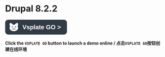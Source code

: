 # Drupal 8.2.2

<a href="https://www.vsplate.com/?docker-compose=https://github.com/vsplate/dcenvs/drupal/8.2.2"><img alt="VSPLATE GO" src="https://raw.githubusercontent.com/vsplate/images/master/vsgo_btn.png" width="200px"></a>

**Click the `VSPLATE GO` button to launch a demo online / 点击`VSPLATE GO`按钮创建在线环境**